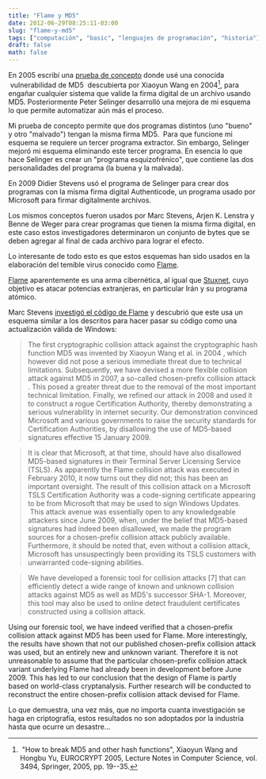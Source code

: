 ```yaml
---
title: "Flame y MD5"
date: 2012-06-29T08:25:11-03:00
slug: "flame-y-md5"
tags: ["computación", "basic", "lenguajes de programación", "historia"]
draft: false
math: false
---
```

 
En 2005 escribí una [prueba de
concepto](http://www.codeproject.com/Articles/11643/Exploiting-MD5-collisions-in-C)
donde usé una conocida  vulnerabilidad de MD5  descubierta por Xiaoyun
Wang en 2004[^1], para engañar cualquier sistema que valide la firma
digital de un archivo usando MD5. Posteriormente Peter Selinger
desarrolló una mejora de mi esquema lo que permite automatizar aún más
el proceso.

Mi prueba de concepto permite que dos programas distintos (uno "bueno"
y otro "malvado") tengan la misma firma MD5.  Para que funcione mi
esquema se requiere un tercer programa extractor. Sin embargo, Selinger
mejoró mi esquema eliminando este tercer programa. En esencia lo que
hace Selinger es crear un "programa esquizofrénico", que contiene las
dos personalidades del programa (la buena y la malvada).

En 2009 Didier Stevens usó el programa de Selinger para crear dos
programas con la misma firma digital Authenticode, un programa usado por
Microsoft para firmar digitalmente archivos.

Los mismos conceptos fueron usados por Marc Stevens, Arjen K. Lenstra y
Benne de Weger para crear programas que tienen la misma firma digital,
en este caso estos investigadores determinaron un conjunto de bytes que
se deben agregar al final de cada archivo para lograr el efecto.

Lo interesante de todo esto es que estos esquemas han sido usados en la
elaboración del temible virus conocido como
[Flame](http://blogs.elpais.com/cronica-negra/2012/06/virus-flame-la-primera-bomba-atomica-de-la-ciberguerra.html).

[Flame](http://es.wikipedia.org/wiki/Flame_(malware)) aparentemente es
una arma cibernética, al igual que
[Stuxnet](http://es.wikipedia.org/wiki/Stuxnet), cuyo objetivo es atacar
potencias extranjeras, en particular Irán y su programa atómico.

Marc Stevens [investigó el código de Flame](http://www.cwi.nl/news/2012/cwi-cryptanalist-discovers-new-cryptographic-attack-variant-in-flame-spy-malware)
y descubrió que este usa un esquema similar a los descritos para hacer
pasar su código como una actualización válida de Windows:

> The first cryptographic collision attack against the cryptographic
> hash function MD5 was invented by Xiaoyun Wang et al. in 2004 , which
> however did not pose a serious immediate threat due to technical
> limitations. Subsequently, we have devised a more flexible collision
> attack against MD5 in 2007, a so-called chosen-prefix collision attack
> . This posed a greater threat due to the removal of the most important
> technical limitation. Finally, we refined our attack in 2008 and used
> it to construct a rogue Certification Authority, thereby demonstrating
> a serious vulnerability in internet security. Our demonstration
> convinced Microsoft and various governments to raise the security
> standards for Certification Authorities, by disallowing the use of
> MD5-based signatures effective 15 January 2009.

> It is clear that Microsoft, at that time, should have also disallowed
MD5-based signatures in their Terminal Server Licensing Service (TSLS).
As apparently the Flame collision attack was executed in February 2010,
it now turns out they did not; this has been an important oversight. The
result of this collision attack on a Microsoft TSLS Certification
Authority was a code-signing certificate appearing to be from Microsoft
that may be used to sign Windows Updates.  This attack avenue was
essentially open to any knowledgeable attackers since June 2009, when,
under the belief that MD5-based signatures had indeed been disallowed,
we made the program sources for a chosen-prefix collision attack
publicly available. Furthermore, it should be noted that, even without a
collision attack, Microsoft has unsuspectingly been providing its TSLS
customers with unwarranted code-signing abilities.

> We have developed a forensic tool for collision attacks \[7\] that can
efficiently detect a wide range of known and unknown collision attacks
against MD5 as well as MD5\'s successor SHA-1. Moreover, this tool may
also be used to online detect fraudulent certificates constructed using
a collision attack.

Using our forensic tool, we have indeed verified that a chosen-prefix
collision attack against MD5 has been used for Flame. More
interestingly, the results have shown that not our published
chosen-prefix collision attack was used, but an entirely new and unknown
variant. Therefore it is not unreasonable to assume that the particular
chosen-prefix collision attack variant underlying Flame had already been
in development before June 2009. This has led to our conclusion that the
design of Flame is partly based on world-class cryptanalysis. Further
research will be conducted to reconstruct the entire chosen-prefix
collision attack devised for Flame.

Lo que demuestra, una vez más, que no importa cuanta investigación se
haga en criptografía, estos resultados no son adoptados por la industria
hasta que ocurre un desastre\...


[^1]: "How to break MD5 and other hash functions", Xiaoyun Wang and
Hongbu Yu, EUROCRYPT 2005, Lecture Notes in Computer Science, vol. 3494,
Springer, 2005, pp. 19--35.
